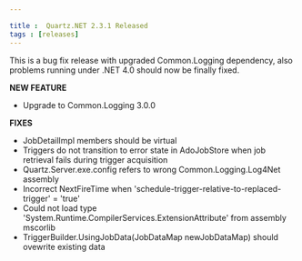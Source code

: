 ```yaml
---

title :  Quartz.NET 2.3.1 Released
tags : [releases]
---
```


This is a bug fix release with upgraded Common.Logging dependency, also problems running
under .NET 4.0 should now be finally fixed.

__NEW FEATURE__

* Upgrade to Common.Logging 3.0.0

__FIXES__

* JobDetailImpl members should be virtual
* Triggers do not transition to error state in AdoJobStore when job retrieval fails during trigger acquisition
* Quartz.Server.exe.config refers to wrong Common.Logging.Log4Net assembly
* Incorrect NextFireTime when 'schedule-trigger-relative-to-replaced-trigger' = 'true'
* Could not load type 'System.Runtime.CompilerServices.ExtensionAttribute' from assembly mscorlib
* TriggerBuilder.UsingJobData(JobDataMap newJobDataMap) should ovewrite existing data

<Download />
